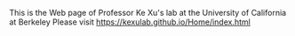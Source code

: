This is the Web page of Professor Ke Xu's lab at the University of California at Berkeley
Please visit https://kexulab.github.io/Home/index.html
